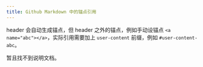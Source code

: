 ```yaml
---
title: Github Markdown 中的锚点引用
---
```



header 会自动生成锚点，但 header 之外的锚点，例如手动设锚点 `<a name="abc"></a>`，实际引用需要加上 `user-content` 前缀，例如 `#user-content-abc`。

暂且找不到说明文档。
